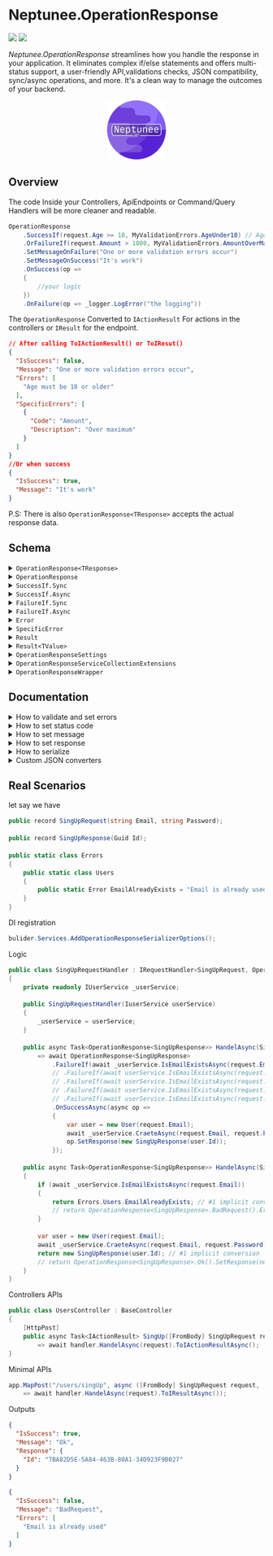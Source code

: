 # Neptunee.OperationResponse

![](https://img.shields.io/nuget/dt/Neptunee.OperationResponse)   [![](https://img.shields.io/nuget/v/Neptunee.OperationResponse)](https://www.nuget.org/packages/Neptunee.OperationResponse)

*Neptunee.OperationResponse* streamlines how you handle the response in your application. It
eliminates complex if/else statements and offers multi-status support, a user-friendly API,validations checks, JSON
compatibility, sync/async operations, and more. It's a clean way to manage the outcomes of your backend.

<p align="center">
<img width="23%" src="icon.png"  alt="icon"/>

## Overview

The code Inside your Controllers, ApiEndpoints or Command/Query Handlers will be more cleaner and readable.

```csharp
OperationResponse
    .SuccessIf(request.Age >= 18, MyValidationErrors.AgeUnder18) // AgeUnder18 is new Error("Age must be 18 or older")
    .OrFailureIf(request.Amount > 1000, MyValidationErrors.AmountOverMax) // AmountOverMax is new SpecificError("Amount","Over maximum") 
    .SetMessageOnFailure("One or more validation errors occur")
    .SetMessageOnSuccess("It's work")
    .OnSuccess(op =>
    {
        //your logic
    })
    .OnFailure(op => _logger.LogError("the logging"))
```

The `OperationResponse` Converted to `IActionResult` For actions in the controllers or `IResult` for the endpoint.

```json
// After calling ToIActionResult() or ToIResut()
{
  "IsSuccess": false,
  "Message": "One or more validation errors occur",
  "Errors": [
	"Age must be 18 or older"
  ],
  "SpecificErrors": [
	{
	  "Code": "Amount",
	  "Description": "Over maximum"
	}
  ]
}
//Or when success
{
  "IsSuccess": true,
  "Message": "It's work"
}
```

P.S: There is also `OperationResponse<TResponse>` accepts the actual response data.

## Schema

<details>
  <summary><code>OperationResponse&lt;TResponse&gt;</code></summary>

#### Properties

| Property           | Type                         | Description                                                                                                                                                                                                                                                      |
|--------------------|------------------------------|------------------------------------------------------------------------------------------------------------------------------------------------------------------------------------------------------------------------------------------------------------------|
| **Message**        | `string?`                    | An optional message providing additional information or context related to the operation.<br/> The default serialized message is the name of `StatusCode` (e.g., Ok, BadRequest, etc.).                                                                          |                                 |
| **Response**       | `TResponse?`                 | The actual response data of the operation.                                                                                                                                                                                                                       |
| **Errors**         | `IReadOnlyCollection<Error>` | List of ([Error](src/Errors/Error.cs) or [SpecificError](src/Errors/SpecificError.cs)) associated with the operation.                                                                                                                                            |
| **HttpStatusCode** | `HttpStatusCode`             | [HttpStatusCode](https://github.com/dotnet/aspnetcore/blob/main/src/Http/Http.Abstractions/src/StatusCodes.cs) enum represents the HTTP status code returned by the operation.<br/> The default status `Ok` if errors property is empty or will be `BadRequest`. |
| **ExternalProps**  | `ExternalProps`              | [ExternalProps](src/ExternalProps.cs) object provides external properties provided based on the operation, actually it's a `Dictionary<string,string>`.                                                                                                          |
| **IsSuccess**      | `bool`                       | Indicates if the operation was successful.                                                                                                                                                                                                                       |
| **IsFailure**      | `bool`                       | Indicates if the operation has failed.                                                                                                                                                                                                                           |

#### Methods

| Method                                                          | Description                                               |
|-----------------------------------------------------------------|-----------------------------------------------------------|
| `SetResponse(TResponse? response)`                              | Sets the response of the operation.                       |
| `SetMessage(string? message, bool overwrite = false)`           | Sets the message related to the operation.                |
| `SetMessageOnSuccess(string message, bool overwrite = false)`   | Sets the message when operation is success.               |
| `SetMessageOnFailure(string message, bool overwrite = false)`   | Sets the message when operation is failure.               |
| `SetStatusCode(HttpStatusCode statusCode)`                      | Sets the HTTP status code.                                |
| `Error(Error error)`                                            | Adds an error to the operation.                           |
| `ExternalProp<TValue>(string key, TValue value)`                | Adds an external property to the operation.               |
| `OnSuccess(Action<OperationResponse<TResponse>> action)`        | Executes an action when operation is success.             |
| `OnSuccessAsync(Func<OperationResponse<TResponse>, Task> task)` | Asynchronously executes a task when operation is success. |
| `OnFailure(Action<OperationResponse<TResponse>> action)`        | Executes an action when operation is failure.             |
| `OnFailureAsync(Func<OperationResponse<TResponse>, Task> task)` | Asynchronously executes a task when operation is failure. |

#### Static Factory Methods

| Method                               | Description                                                                      |
|--------------------------------------|----------------------------------------------------------------------------------|
| `Unknown()`                          | Creates an `OperationResponse<TResponse>` with an unknown status.                |
| `Ok(string? message = null)`         | Creates a successful `OperationResponse<TResponse>` with an optional message.    |
| `BadRequest(string? message = null)` | Creates a failed `OperationResponse<TResponse>` with an optional message.        |
| `Result(Result result)`              | Creates an `OperationResponse<TResponse>` from an `Result`.                      |
| `Result(Result<TResponse> result)`   | Creates an `OperationResponse<TResponse>` from an `Result` with a response data. |

</details>
<details>
  <summary><code>OperationResponse</code></summary>

###### Inherits `OperationResponse<NoResponse>`

The [NoResponse](src/NoResponse.cs) is abstract record to define that operation will not return actual response data.

</details>
<details>
    <summary><code>SuccessIf.Sync</code></summary>

###### Partial of `OperationResponse<TResponse>`

#### Methods

| Method                                                                             | Description                                                                                                                                                                                                                                       |
|------------------------------------------------------------------------------------|---------------------------------------------------------------------------------------------------------------------------------------------------------------------------------------------------------------------------------------------------|
| `OrSuccessIf(bool predicate, Action<OperationResponse<TResponse>> onFalse)`        | Executes the provided action `onFalse` on the current `OperationResponse<TResponse>` if the provided boolean `predicate` is `false`, otherwise do nothing.                                                                                        |
| `OrSuccessIf(bool predicate, Error errorOnFalse)`                                  | Adds the provided error `errorOnFalse` to the current `OperationResponse<TResponse>` if the provided boolean `predicate` is `false`, otherwise do nothing.                                                                                        |
| `OrSuccessIf(Func<bool> predicate, Action<OperationResponse<TResponse>> onFalse)`  | Executes the provided action `onFalse` on the current `OperationResponse<TResponse>` if the boolean result of the provided predicate function is `false`, otherwise do nothing.                                                                   |
| `OrSuccessIf(Func<bool> predicate, Error errorOnFalse)`                            | Adds the provided error `errorOnFalse` to the current `OperationResponse<TResponse>` if the boolean result of the provided predicate function is `false`, otherwise do nothing.                                                                   |
| `OrIf(Result result)`                                                              | Modifies the current `OperationResponse<TResponse>` based on the properties of the provided `result`.                                                                                                                                             |
| `OrIf(Func<Result> result)`                                                        | Modifies the current `OperationResponse<TResponse>` based on the properties of the provided `result` obtained through the function.                                                                                                               |
| `AndSuccessIf(Func<bool> predicate, Action<OperationResponse<TResponse>> onFalse)` | If the current `OperationResponse<TResponse>` is still a success, executes the provided action `onFalse` on the current `OperationResponse<TResponse>` if the boolean result of the provided predicate function is `false`, otherwise do nothing. |
| `AndSuccessIf(Func<bool> predicate, Error errorOnFalse)`                           | If the current `OperationResponse<TResponse>` is still a success, adds the provided error `errorOnFalse` to the current `OperationResponse<TResponse>` if the boolean result of the provided predicate function is `false`, otherwise do nothing. |
| `AndIf(Func<Result> result)`                                                       | If the current `OperationResponse<TResponse>` is still a success, modifies it based on the properties of the provided `result` obtained through the function.                                                                                     |

#### Static Factory Methods

| Method                                                                          | Description                                                                                                                                                                                                                                |
|---------------------------------------------------------------------------------|--------------------------------------------------------------------------------------------------------------------------------------------------------------------------------------------------------------------------------------------|
| `SuccessIf(bool predicate, Action<OperationResponse<TResponse>> onFalse)`       | Creates a new unknown `OperationResponse<TResponse>`, then executes the provided action `onFalse` on the current `OperationResponse<TResponse>` if the provided boolean `predicate` is `false`, otherwise do nothing.                      |
| `SuccessIf(bool predicate, Error errorOnFalse)`                                 | Creates a new unknown `OperationResponse<TResponse>`, then adds the provided error `errorOnFalse` to the current `OperationResponse<TResponse>` if the provided boolean `predicate` is `false`, otherwise do nothing.                      |
| `SuccessIf(Func<bool> predicate, Action<OperationResponse<TResponse>> onFalse)` | Creates a new unknown `OperationResponse<TResponse>`, then executes the provided action `onFalse` on the current `OperationResponse<TResponse>` if the boolean result of the provided predicate function is `false`, otherwise do nothing. |
| `SuccessIf(Func<bool> predicate, Error errorOnFalse)`                           | Creates a new unknown `OperationResponse<TResponse>`, then adds the provided error `errorOnFalse` to the current `OperationResponse<TResponse>` if the boolean result of the provided predicate function is `false`, otherwise do nothing. |
| `If(Result result)`                                                             | Creates a new unknown `OperationResponse<TResponse>`, then modifies the current `OperationResponse<TResponse>` based on the properties of the provided `result`.                                                                           |

</details>
<details>
    <summary><code>SuccessIf.Async</code></summary>

Asynchronous method of `SuccessIf.Sync`.

#### Methods

| Method                                                                                        |
|-----------------------------------------------------------------------------------------------|
| `OrSuccessIfAsync(Func<Task<bool>> predicate, Action<OperationResponse<TResponse>> onFalse)`  |
| `OrSuccessIfAsync(Func<Task<bool>> predicate, Error errorOnFalse)`                            |
| `OrIfAsync(Func<Task<Result>> result)`                                                        |
| `AndSuccessIfAsync(Func<Task<bool>> predicate, Action<OperationResponse<TResponse>> onFalse)` |
| `AndSuccessIfAsync(Func<Task<bool>> predicate, Error errorOnFalse)`                           |
| `AndIfAsync(Func<Task<Result>> result)`                                                       |

#### Static Factory Methods

| Method                                                                                     |
|--------------------------------------------------------------------------------------------|
| `SuccessIfAsync(Func<Task<bool>> predicate, Action<OperationResponse<TResponse>> onFalse)` |
| `SuccessIfAsync(Func<Task<bool>> predicate, Error errorOnFalse)`                           |

</details>

<details>
    <summary><code>FailureIf.Sync</code></summary>

Partial of `OperationResponse<TResponse>`

#### Methods

| Method                                                                            | Description                                                                                                                                                                                                                                     |
|-----------------------------------------------------------------------------------|-------------------------------------------------------------------------------------------------------------------------------------------------------------------------------------------------------------------------------------------------|
| `OrFailureIf(bool predicate, Action<OperationResponse<TResponse>> onTrue)`        | Executes the provided action `onTrue` on the current `OperationResponse<TResponse>` if the provided boolean `predicate` is `true`, otherwise do nothing.                                                                                        |
| `OrFailureIf(bool predicate, Error errorOnTrue)`                                  | Adds the provided error `errorOnTrue` to the current `OperationResponse<TResponse>` if the provided boolean `predicate` is `true`, otherwise do nothing.                                                                                        |
| `OrFailureIf(Func<bool> predicate, Action<OperationResponse<TResponse>> onTrue)`  | Executes the provided action `onTrue` on the current `OperationResponse<TResponse>` if the boolean result of the provided predicate function is `true`, otherwise do nothing.                                                                   |
| `OrFailureIf(Func<bool> predicate, Error errorOnTrue)`                            | Adds the provided error `errorOnTrue` to the current `OperationResponse<TResponse>` if the boolean result of the provided predicate function is `true`, otherwise do nothing.                                                                   |
| `AndFailureIf(Func<bool> predicate, Action<OperationResponse<TResponse>> onTrue)` | If the current `OperationResponse<TResponse>` is still a success, executes the provided action `onTrue` on the current `OperationResponse<TResponse>` if the boolean result of the provided predicate function is `true`, otherwise do nothing. |
| `AndFailureIf(Func<bool> predicate, Error errorOnTrue)`                           | If the current `OperationResponse<TResponse>` is still a success, adds the provided error `errorOnTrue` to the current `OperationResponse<TResponse>` if the boolean result of the provided predicate function is `true`, otherwise do nothing. |

#### Static Factory Methods

| Method                                                                         | Description                                                                                                                                                                                                                              |
|--------------------------------------------------------------------------------|------------------------------------------------------------------------------------------------------------------------------------------------------------------------------------------------------------------------------------------|
| `FailureIf(bool predicate, Action<OperationResponse<TResponse>> onTrue)`       | Creates a new unknown `OperationResponse<TResponse>`, then executes the provided action `onTrue` on the current `OperationResponse<TResponse>` if the provided boolean `predicate` is `true`, otherwise do nothing.                      |
| `FailureIf(bool predicate, Error errorOnTrue)`                                 | Creates a new unknown `OperationResponse<TResponse>`, then adds the provided error `errorOnTrue` to the current `OperationResponse<TResponse>` if the provided boolean `predicate` is `true`, otherwise do nothing.                      |
| `FailureIf(Func<bool> predicate, Action<OperationResponse<TResponse>> onTrue)` | Creates a new unknown `OperationResponse<TResponse>`, then executes the provided action `onTrue` on the current `OperationResponse<TResponse>` if the boolean result of the provided predicate function is `true`, otherwise do nothing. |
| `FailureIf(Func<bool> predicate, Error errorOnTrue)`                           | Creates a new unknown `OperationResponse<TResponse>`, then adds the provided error `errorOnTrue` to the current `OperationResponse<TResponse>` if the boolean result of the provided predicate function is `true`, otherwise do nothing. |

</details>

<details>
    <summary><code>FailureIf.Async</code></summary>

Asynchronous method of `FailureIf.Sync`.

#### Methods

| Method                                                                                       |
|----------------------------------------------------------------------------------------------|
| `OrFailureIfAsync(Func<Task<bool>> predicate, Action<OperationResponse<TResponse>> onTrue)`  |
| `OrFailureIfAsync(Func<Task<bool>> predicate, Error errorOnTrue)`                            |
| `AndFailureIfAsync(Func<Task<bool>> predicate, Action<OperationResponse<TResponse>> onTrue)` |
| `AndFailureIfAsync(Func<Task<bool>> predicate, Error errorOnTrue)`                           |

#### Static Factory Methods

| Method                                                                                    |
|-------------------------------------------------------------------------------------------|
| `FailureIfAsync(Func<Task<bool>> predicate, Action<OperationResponse<TResponse>> onTrue)` |
| `FailureIfAsync(Func<Task<bool>> predicate, Error errorOnFalse)`                          |

</details>


<details>
  <summary><code>Error</code></summary>

The `Error` record represents a error with a textual description. It is commonly used to provide human-readable error messages.

#### Properties

| Property        | Type     | Description                         |
|-----------------|----------|-------------------------------------|
| **Description** | `string` | A textual description of the error. |

#### Conversion Operators

| Method                                        | Description                                                               |
|-----------------------------------------------|---------------------------------------------------------------------------|
| `implicit operator Error(string description)` | Implicitly converts a string to an `Error` with the provided description. |

</details>

<details>
  <summary><code>SpecificError</code></summary>

###### Inherits `Error`

Representing an error with both a code and a description. It is commonly used to provide more specific error information, such as in any prop or field it happened.

#### Properties

| Property        | Type     | Description                         |
|-----------------|----------|-------------------------------------|
| **Code**        | `string` | A code associated with the error.   |
| **Description** | `string` | A textual description of the error. |

</details>
<details>
  <summary><code>Result</code></summary>

Use the `Result` class in scenarios where you need to handle logic before passing the relevant information to the `OperationResponse<TResponse>`.
<br>
It used as an intermediary layer that can encapsulate and communicate information between services or methods.

#### Properties

| Property          | Type                         | Description                                                                                                                       |
|-------------------|------------------------------|-----------------------------------------------------------------------------------------------------------------------------------|
| **StatusCode**    | `HttpStatusCode`             | The HTTP status code associated with the result.                                                                                  |
| **Error**         | `Error?`                     | An optional error associated with the result.                                                                                     |
| **Message**       | `string?`                    | An optional message providing additional information or context related to the result.                                            |
| **ExternalProps** | `Dictionary<string, string>` | Additional external properties provided as key-value pairs.                                                                       |
| **IsSuccess**     | `bool`                       | Indicates if the result represents a successful operation, typically when the `StatusCode` falls within the range of 200-299.     |
| **IsFailure**     | `bool`                       | Indicates if the result represents a failed operation, typically when the `StatusCode` does not fall within the range of 200-299. |

#### Methods

| Method                     | Description                                                             |
|----------------------------|-------------------------------------------------------------------------|
| `To<TValue>()`             | Converts the `Result` to an `Result<TValue>` without providing a value. |
| `To<TValue>(TValue value)` | Converts the `Result` to an `Result<TValue>` and provides a value.      |

#### Static Factory Methods

| Method                                                                                                                          | Description                                                                         |
|---------------------------------------------------------------------------------------------------------------------------------|-------------------------------------------------------------------------------------|
| `With(HttpStatusCode statusCode, Error? error = null, string? message = null, Dictionary<string, string> externalProps = null)` | Creates a new `Result` with the specified properties.                               |
| `Ok(string? message = null, Dictionary<string, string> externalProps = null)`                                                   | Creates a successful `Result` with an optional message and external properties.     |
| `BadRequest(Error? error = null, string? message = null, Dictionary<string, string> externalProps = null)`                      | Creates a failed `Result` with an optional error, message, and external properties. |

</details>
<details>
  <summary><code>Result&lt;TValue&gt;</code></summary>

###### Inherits `Result`

Use `Result<TValue>` in case there are `TValue` will returned.

#### Properties

| Property     | Type     | Description                                    |
|--------------|----------|------------------------------------------------|
| **Value**    | `TValue` | representing the actual return data.           |
| **HasValue** | `bool`   | Indicates if the `Value` has a non-null value. |

#### Methods

| Method             | Description                                                                                   |
|--------------------|-----------------------------------------------------------------------------------------------|
| `ValueOrDefault()` | Retrieves the `Value` if it has a non-null value, or returns `null` if the `Value` is `null`. |

#### Conversion Operators

| Operator                                          | Description                                                                                    |
|---------------------------------------------------|------------------------------------------------------------------------------------------------|
| `implicit operator TValue(Result<TValue> result)` | Implicitly converts an `Result<TValue>` to its `Value`.                                        |
| `implicit operator Result<TValue>(TValue value)`  | Implicitly converts a `TValue` to a successful `Result<TValue>` containing the provided value. |

</details>
<details>
  <summary><code>OperationResponseSettings</code></summary>

Provides a central place to manage and configure settings related to the serialization of `OperationResponse<TResponse>` objects.

#### Properties

| Property                  | Type                    | Description                                                                                     |
|---------------------------|-------------------------|-------------------------------------------------------------------------------------------------|
| **JsonSerializerOptions** | `JsonSerializerOptions` | The JSON serialization options used for custom serialization of `OperationResponse<TResponse>`. |

#### Methods

| Method                                                                     | Description                                                           |
|----------------------------------------------------------------------------|-----------------------------------------------------------------------|
| `ResetConverterFactory(JsonConverterFactory converterFactory)`             | Resets the JSON converter factory for `OperationResponse<TResponse>`. |
| `ResetConverterFactory<TJsonConverter>()`                                  | Resets the JSON converter factory for `OperationResponse<TResponse>`. |
| `ResetErrorConverter(JsonConverter<IReadOnlyCollection<Error>> converter)` | Resets the JSON converter for `IReadOnlyCollection<Error>`.           |
| `ResetErrorConverter<TJsonConverter>()`                                    | Resets the JSON converter for `IReadOnlyCollection<Error>`.           |
| `ResetExternalPropsConverter(JsonConverter<ExternalProps> converter)`      | Resets the JSON converter for `ExternalProps`.                        |
| `ResetExternalPropsConverter<TJsonConverter>()`                            | Resets the JSON converter for `ExternalProps`.                        |

Use the `OperationResponseSettings` class to configure the JSON serialization options for `OperationResponse<TResponse>` and to
manage custom JSON converters.

</details>

<details>
  <summary><code>OperationResponseServiceCollectionExtensions</code></summary>

Offers extension methods for configuring the `OperationResponse<TResponse>` JSON serialization options within MVC and HTTP serialization options in ASP.NET Core.

#### Methods

| Method                                                                                                                                                                                                                                                                                           | Description                                                                                                                 |
|--------------------------------------------------------------------------------------------------------------------------------------------------------------------------------------------------------------------------------------------------------------------------------------------------|-----------------------------------------------------------------------------------------------------------------------------|
| `AddOperationResponseSerializerOptions(JsonConverterFactory? operationResponseJsonConverterFactory = null, JsonConverter<IReadOnlyCollection<Error>>? errorJsonConverter = null, JsonConverter<ExternalProps>? externalPropsJsonConverter = null, Action<JsonSerializerOptions>? action = null)` | Configures JSON serialization options for `OperationResponse<TResponse>` and related objects within the service collection. |

Use the `OperationResponseServiceCollectionExtensions` class when you want to configure JSON serialization options for your ASP.NET Core application, especially when working with `OperationResponse<TResponse>` and related types.

</details>
<details>
  <summary><code>OperationResponseWrapper</code></summary>

| Method                                                                                                                          | Description                                                                                                    |
|---------------------------------------------------------------------------------------------------------------------------------|----------------------------------------------------------------------------------------------------------------|
| `ToIActionResult<TResponse>(this OperationResponse<TResponse> OperationResponse<TResponse>, object? serializerSettings = null)` | Converts an `OperationResponse<TResponse>` to a `JsonResult`.                                                  |
| `ToIActionResultAsync<TResponse>(this Task<OperationResponse<TResponse>> task, object? serializerSettings = null)`              | Asynchronously converts an `OperationResponse<TResponse>` to a `JsonResult`.                                   |
| `ToIResult<TResponse>(this OperationResponse<TResponse> OperationResponse<TResponse>,JsonSerializerOptions? options = null)`    | Converts an `OperationResponse<TResponse>` to a `Results.Json` (supported in .NET 6.0 or greater).             |
| `ToIResultAsync<TResponse>(this Task<OperationResponse<TResponse>> task,JsonSerializerOptions? options = null)`                 | Asynchronously converts `OperationResponse<TResponse>` to a `Results.Json` (supported in .NET 6.0 or greater). |
| `ToOperationResponse<TResponse>(this IdentityResult identityResult)`                                                            | Converts an `IdentityResult` to an `OperationResponse<TResponse>`.                                             |

</details>

## Documentation

<details>
  <summary>How to validate and set errors</summary>

There are bunch of ways to validate your operation (check out all methods in [Schema](#schema)).
<br>
For defining errors there are 3 ways:

- `Error(string Description)` record.
- `SpecificError(string Code,string Description)` record inherits `Error(string Description)`.
- `string` implicit convert to `Error(string Description)`.

All errors set to `List<Error>`.

```csharp
public class SampleRequestHandler : IRequestHandler<Request,OperationResponse>
{
    // ctor and injections
    
    public async Task<OperationResponse> HandelAsync(Request request)
        => await OperationResponse
            .SuccessIf(request.Prop == true, "the error") // way 1
            .OrFailureIf(() => request.Prop == true, new Error("the error")) // way 2
            .OrFailureIf(request.Prop == true, new SpecificError("the code", "description")) // way 3
            .AndFailureIfAsync(async () => await _service.IsGoneAsync(), op =>
            {
                //case: logic if this error occur 
                op.SetStatusCode(HttpStatusCode.Gone);
                op.Error(/* chose way you like */);
            })
            .OnSuccessAsync(op =>
            {
                // your logic
            });
}
```

The deference between `Or` / `And` methods is the `And` methods check if `OperationResponse<TResponse>` is still success before execute, otherwise will skip.
<br>
So you may use `And` in case you have expensive check that you only want to check when everything else is alright.
</details>
<details>
  <summary>How to set status code</summary>

You can use `SetStatusCode()` method to set custom status code you need.

No need to set the **Ok** & **BadRequest** status because will automatically set if the `Errors` property was empty or not.

```csharp
    public OperationResponse Handel(Request request)
        => OperationResponse
            .IfSuccsus(/* passing params */)
            .OnSuccess(op =>
            {
                op.SetStatusCode(HttpStatusCode.Created);
                // logic
            });
```

```csharp
    public OperationResponse Handel(Request request)
    {
        // logic
        retrun OperationResponse.SetStatusCode(HttpStatusCode.Continue)
    } 
```

</details>
<details>
  <summary>How to set message</summary>

```diff
public class SampleRequestHandler : IRequestHandler<Request,OperationResponse>
{
    // ctor and injections
    
    public async Task<OperationResponse> HandelAsync(Request request)
        => await OperationResponse
            .SuccessIf(request.Prop == true, "the error") // way 1
            .OrFailureIf(request.Prop == true, new Error("the error")) // way 2
            .OrFailureIf(request.Prop == true, new SpecificError("the code", "description")) // way 3
            .AndFailureIfAsync(async () => await _service.IsGoneAsync(), op =>
            {
                // case: logic if this error occur 
                op.SetStatusCode(HttpStatusCode.Gone);
                op.Error(/* chose way you like */);
            })
+           .SetMessageOnSuccess("your succses message") // way 1
+           .SetMessageOnFailure("your failure message") // way 2
+           .SetMessage("your message") // way 3
            .OnSuccessAsync(op =>
            {
                // your logic
            });
}
```

This setters check if the message is null first, so like the example above the `SetMessage()` will not execute but the
setters has optional parameter `bool overwrite = false` can make it execute (`SetMessage("your message",true)`) in your rare case.
</details>

<details>
  <summary>How to set response</summary>

You can use `SetResponse()` method to set the actual data of the operation or just return the response that will implicitly convert to `OperationResponse<TResponse>` with `200` as status code and `OK` as message.

```csharp
    public OperationResponse<Response> Handel(Request request)
        => OperationResponse<Response>
            .IfSuccsus(/* passing params */)
            .OnSuccess(op =>
            {
                // logic
                op.SetResponse(new Response(/* passing params */));
            });
```

```csharp
    public OperationResponse<Response> Handel(Request request)
    {
        // logic
        retrun new Response(/* passing params */);
    } 
```

</details>

<details>
  <summary>How to serialize</summary>

When serialize `OperationResponse<TResponse>` must use `JsonSerializerOptions` in [OperationResponseSettings](src/OperationResponseSettings.cs).

```csharp
JsonSerializer.Serialize(operationResponse, OperationResponseSettings.JsonSerializerOptions);
```

To configure these options for MVC and HTTP serialization in ASP.NET Core. In other words, to use them when calling `ToIActionResult()` or `ToIResult()` should use:

```csharp
bulider.Services.AddOperationResponseSerializerOptions();
```

You can also change the default converters or options using `OperationResponseSettings` methods, check the schema [here](#methods-7).

```csharp
OperationResponseSettings.ResetErrorConverter<IgnoreEmptyCombineErrorConverter>();
```

or pass to optional parameters in `AddOperationResponseSerializerOptions()`:

```csharp
bulider.Services.AddOperationResponseSerializerOptions(externalPropsJsonConverter: new ExternalPropsConverter());
```

The `JsonSerializerOptions` has 3 JSON converts for *OperationResponse<TResponse>*, *ExternalProps* and *Errors*.

P.S: can check the available JSON converters in ****Custom JSON converters**** bellow.
</details>

<details>
  <summary>Custom JSON converters</summary>

The custom JSON converters divided to:

- OperationResponse<TResponse>
    - [OperationResponseConverter with Factory](src/Converters/OperationResponseConverter.cs) *(the default)*:
        - `IsSuccess` : serialize to **boolean**.
        - `Message` : serialize to **string** if is not null otherwise to name of status code.
        - `Response` : serialize to **object** if is not null otherwise ignore it.
        - `Errors` : serialize depends on the custom converter provided *(the default: `IgnoreEmptySplitErrorConverter`)*.
        - `ExtrenalProps` : serialize depends on the custom converter provided *(the default: `IgnoreEmptyExternalPropsConverter`)*.
        ```json
        {
          "IsSuccess": true,
          "Message": "OK"
        }
        ```
        ```json
        {
          "IsSuccess": false,
          "Message": "BadRequest",
          "Errors": [
            "the error"
          ]
        }
        ```
        ```json
        {
          "IsSuccess": true,
          "Message": "Custom message",
          "Response": {
            // The actual response object
          }
        }
      ```
- ExternalProps
    - [ExternalPropsConverter](src/Converters/ExternalPropsConverter.cs):
        - `ExternalProps` : serialize to **object**.
        ```json
        {
          "IsSuccess": true,
          "Message": "OK",
          "ExternalProps": {
            "key": "value"
          }
        }
        ```
        ```json
        {
          "IsSuccess": true,
          "Message": "OK",
          "ExternalProps": {}
        }
        ```
    - [IgnoreEmptyExternalPropsConverter](src/Converters/IgnoreEmpty/IgnoreEmptyExternalPropsConverter.cs) *(the default)*:
      ###### Inherits ExternalPropsConverter
        - `ExternalProps`: serialize to **object** if are *not empty* otherwise **ignore** it.
        ```json
            {
              "IsSuccess": true,
              "Message": "OK",
              "ExternalProps": {
                "key": "value"
              }
            }
        ```
        ```json
            {
              "IsSuccess": true,
              "Message": "OK"
            }
        ```
- Errors
    - [SplitErrorConverter](src/Converters/SplitErrorConverter.cs):
        - `Errors` : serialize the *Error(string Description)* to **list of strings**.
        - `SpecificErrors` : serialize the *SpecificError(string Code,string Description)* to **list of objects**.
        ```json
        {
          "IsSuccess": false,
          "Message": "BadRequest",
          "Errors": [
            "the error"
          ],
          "SpecificErrors": [
            {
              "Code": "The Code",
              "Description": "The Description"
            }
          ]
        }
        ```
        ```json
        {
          "IsSuccess": true,
          "Message": "OK",
          "Errors": [],
          "SpecificErrors": []
        }
        ```
    - [CombineErrorConverter](src/Converters/CombineErrorConverter.cs):
        - `Errors` : serialize to **list of strings** by converting `SpecificError(string Code,string Description)` object to `$"{Code} : {Description}"` string.
        ```json
        {
          "IsSuccess": false,
          "Message": "BadRequest",
          "Errors": [
            "the error",
            "The Code : The Description"
          ]
        }
        ```
        ```json
        {
          "IsSuccess": true,
          "Message": "OK",
          "Errors": []
        }
        ``` 
    - [IgnoreEmptySplitErrorConverter](src/Converters/IgnoreEmpty/IgnoreEmptySplitErrorConverter.cs) *(the default)*:
      ###### Inherits SplitErrorConverter
        - `Errors` : serialize the *Error(string Description)* to **list of strings** if are *not empty* otherwise **ignore** it..
        - `SpecificErrors` : serialize the *SpecificError(string Code,string Description)* to **list of objects** if are *not empty* otherwise **ignore** it.
         ```json
        {
          "IsSuccess": false,
          "Message": "BadRequest",
          "Errors": [
            "the error"
          ],
          "SpecificErrors": [
            {
              "Code": "The Code",
              "Description": "The Description"
            }
          ]
        }
        ```
        ```json
        {
          "IsSuccess": false,
          "Message": "BadRequest",
          "Errors": [
            "the error"
          ]
        }
        ```
        ```json
        {
          "IsSuccess": true,
          "Message": "OK"
        }
        ```
    - [IgnoreEmptyCombineErrorConverter](src/Converters/IgnoreEmpty/IgnoreEmptyCombineErrorConverter.cs):
      ###### Inherits CombineErrorConverter
        - `Errors` : serialize to **list of strings** by converting `SpecificError(string Code,string Description)` object to `$"{Code} : {Description}"` string if are *not empty* otherwise **ignore** it.
        ```json
        {
          "IsSuccess": false,
          "Message": "BadRequest",
          "Errors": [
            "The Code : The Description"
          ]
        }
        ```
        ```json
        {
          "IsSuccess": true,
          "Message": "OK"
        }
        ```

</details>

## Real Scenarios

let say we have

```csharp
public record SingUpRequest(string Email, string Password);

public record SingUpResponse(Guid Id);

public static class Errors
{
    public static class Users
    {
        public static Error EmailAlreadyExists = "Email is already used";
    }
}
```

DI registration

```csharp
bulider.Services.AddOperationResponseSerializerOptions();
```

Logic

```csharp
public class SingUpRequestHandler : IRequestHandler<SingUpRequest, OperationResponse<SingUpResponse>>
{
    private readonly IUserService _userService;

    public SingUpRequestHandler(IuserService userService)
    {
        _userService = userService;
    }

    public async Task<OperationResponse<SingUpResponse>> HandelAsync(SingUpRequest request) // #1
        => await OperationResponse<SingUpResponse>
            .FailureIf(await _userService.IsEmailExistsAsync(request.Email), Errors.Users.EmailAlreadyExists)
            // .FailureIf(await userService.IsEmailExistsAsync(request.Email), new Error("Email is already used")) #2
            // .FailureIf(await userService.IsEmailExistsAsync(request.Email), "Email is already used") #3
            // .FailureIf(await userService.IsEmailExistsAsync(request.Email), new SpecificError("Email","already used")) #4
            // .FailureIf(await userService.IsEmailExistsAsync(request.Email), op => op.Error(Errors.Users.EmailAlreadyExists)) #5 and more
            .OnSuccessAsync(async op =>
            {
                var user = new User(request.Email);
                await _userService.CraeteAsync(request.Email, request.Password);
                op.SetResponse(new SingUpResponse(user.Id));
            });

    public async Task<OperationResponse<SingUpResponse>> HandelAsync(SingUpRequest request) // #2
    {
        if (await _userService.IsEmailExistsAsync(request.Email))
        {
            return Errors.Users.EmailAlreadyExists; // #1 implicit conversion
            // return OperationResponse<SingUpResponse>.BadRequest().Error(Errors.Users.EmailAlreadyExists); #2
        }

        var user = new User(request.Email);
        await _userService.CraeteAsync(request.Email, request.Password);
        return new SingUpResponse(user.Id); // #1 implicit conversion
        // return OperationResponse<SingUpResponse>.Ok().SetResponse(new SingUpResponse(user.Id)); #2
    }
}
```

Controllers APIs

```csharp
public class UsersController : BaseController
{
    [HttpPost]
    public async Task<IActionResult> SingUp([FromBody] SingUpRequest request, [FromServices] IRequestHandler<SingUpRequest, OperationResponse<SingUpResponse>> handler)
        => await handler.HandelAsync(request).ToIActionResultAsync();
}
```

Minimal APIs

```csharp
app.MapPost("/users/singUp", async ([FromBody] SingUpRequest request, [FromServices] IRequestHandler<SingUpRequest, OperationResponse<SingUpResponse>> handler)
    => await handler.HandelAsync(request).ToIResultAsync());
```

Outputs

```json
{
  "IsSuccess": true,
  "Message": "Ok",
  "Response": {
	"Id": "7BA82D5E-5A84-463B-80A1-34D923F9B027"
  }
}
```

```json
{
  "IsSuccess": false,
  "Message": "BadRequest",
  "Errors": [
	"Email is already used"
  ]
}
```
